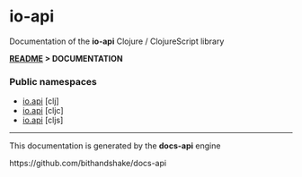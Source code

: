 
# <strong>io-api</strong>
<p>Documentation of the <strong>io-api</strong> Clojure / ClojureScript library</p>

<strong>[README](../README.md) > DOCUMENTATION</strong>

### Public namespaces
* [io.api](clj/io/API.md) [clj]
* [io.api](cljc/io/API.md) [cljc]
* [io.api](cljs/io/API.md) [cljs]

---

<p>This documentation is generated by the <strong>docs-api</strong> engine</p>
https://github.com/bithandshake/docs-api
